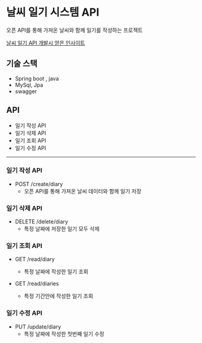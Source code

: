 # 날씨 일기 시스템 API
오픈 API를 통해 가져온 날씨와 함께 일기를 작성하는 프로젝트

[날씨 일기 API 개발시 얻은 인사이트](https://tobe-lv100.tistory.com/14)

## 기술 스택
- Spring boot , java
- MySql, Jpa
- swagger

## API
- 일기 작성 API
- 일기 삭제 API
- 일기 조회 API
- 일기 수정 API
---

### 일기 작성 API
- POST /create/diary
  - 오픈 API를 통해 가져온 날씨 데이터와 함께 일기 저장

### 일기 삭제 API
- DELETE /delete/diary 
  - 특정 날짜에 저장한 일기 모두 삭제
  
### 일기 조회 API
- GET /read/diary
  - 특정 날짜에 작성한 일기 조회

- GET /read/diaries 
  - 특정 기간안에 작성한 일기 조회

### 일기 수정 API
- PUT /update/diary
  - 특정 날짜에 작성한 첫번째 일기 수정

  

